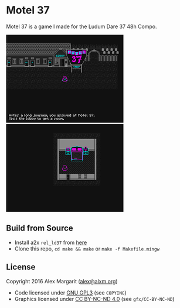 Motel 37
========

Motel 37 is a game I made for the Ludum Dare 37 48h Compo.

![Screenshot 1](./screenshots/Motel-37-00001.png "Screenshot 1") ![Screenshot 2](./screenshots/Motel-37-00002.png "Screenshot 2")

Build from Source
-----------------

* Install a2x `rel_ld37` from [here](https://github.com/alxm/a2x/tree/rel_ld37)
* Clone this repo, `cd make && make` or `make -f Makefile.mingw`

License
-------

Copyright 2016 Alex Margarit (alex@alxm.org)

* Code licensed under [GNU GPL3](https://www.gnu.org/licenses/gpl.html) (see `COPYING`)
* Graphics licensed under [CC BY-NC-ND 4.0](https://creativecommons.org/licenses/by-nc-nd/4.0/) (see `gfx/CC-BY-NC-ND`)
